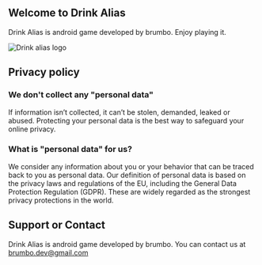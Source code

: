 ## Welcome to Drink Alias

Drink Alias is android game developed by brumbo. Enjoy playing it.

![Drink alias logo](/assets/images/logo_drink_alias.png)

## Privacy policy

### We don't collect any "personal data"

If information isn’t collected, it can’t be stolen, demanded, leaked or abused. 
Protecting your personal data is the best way to safeguard your online privacy.

### What is "personal data" for us?

We consider any information about you or your behavior that can be traced back to you as personal data.
Our definition of personal data is based on the privacy laws and regulations of the EU, including the 
General Data Protection Regulation (GDPR). 
These are widely regarded as the strongest privacy protections in the world.

## Support or Contact

Drink Alias is android game developed by brumbo. You can contact us at brumbo.dev@gmail.com
